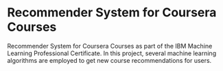 # Recommender System for Coursera Courses

Recommender System for Coursera Courses as part of the IBM Machine Learning Professional Certificate. In this project, several machine learning algorithms are employed to get new course recommendations for users.

